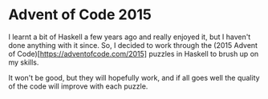# Advent of Code 2015

I learnt a bit of Haskell a few years ago and really enjoyed it, but I haven't done anything with it since. So, I decided to work through the (2015 Advent of Code)[https://adventofcode.com/2015] puzzles in Haskell to brush up on my skills.

It won't be good, but they will hopefully work, and if all goes well the quality of the code will improve with each puzzle.
